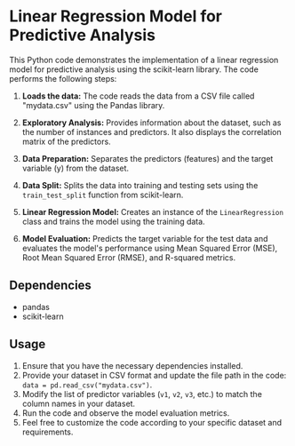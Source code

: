 # Linear Regression Model for Predictive Analysis

This Python code demonstrates the implementation of a linear regression model for predictive analysis using the scikit-learn library. The code performs the following steps:

1. **Loads the data:** The code reads the data from a CSV file called "mydata.csv" using the Pandas library.

2. **Exploratory Analysis:** Provides information about the dataset, such as the number of instances and predictors. It also displays the correlation matrix of the predictors.

3. **Data Preparation:** Separates the predictors (features) and the target variable (y) from the dataset.

4. **Data Split:** Splits the data into training and testing sets using the `train_test_split` function from scikit-learn.

5. **Linear Regression Model:** Creates an instance of the `LinearRegression` class and trains the model using the training data.

6. **Model Evaluation:** Predicts the target variable for the test data and evaluates the model's performance using Mean Squared Error (MSE), Root Mean Squared Error (RMSE), and R-squared metrics.

## Dependencies
- pandas
- scikit-learn

## Usage
1. Ensure that you have the necessary dependencies installed.
2. Provide your dataset in CSV format and update the file path in the code: `data = pd.read_csv("mydata.csv")`.
3. Modify the list of predictor variables (`v1`, `v2`, `v3`, etc.) to match the column names in your dataset.
4. Run the code and observe the model evaluation metrics.
5. Feel free to customize the code according to your specific dataset and requirements.
